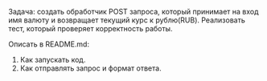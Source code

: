 Задача: создать обработчик POST запроса, который принимает на вход имя валюту и возвращает текущий курс к рублю(RUB).
Реализовать тест, который проверяет корректность работы.

Описать в README.md:
1. Как запускать код.
2. Как отправлять запрос и формат ответа. 